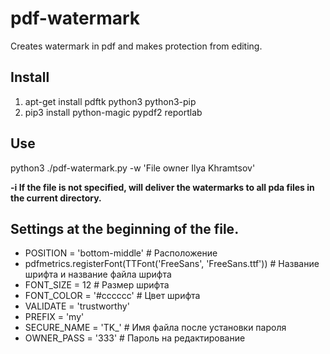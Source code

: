# pdf-watermark
Creates watermark in pdf and makes protection from editing.

## Install 
1. apt-get install pdftk python3 python3-pip
2. pip3 install python-magic pypdf2 reportlab

## Use
python3 ./pdf-watermark.py -w 'File owner Ilya Khramtsov'

**-i If the file is not specified, will deliver the watermarks to all pda files in the current directory.**


## Settings at the beginning of the file.
- POSITION = 'bottom-middle'  # Расположение
- pdfmetrics.registerFont(TTFont('FreeSans', 'FreeSans.ttf'))  # Название шрифта и название файла шрифта
- FONT_SIZE = 12  # Размер шрифта
- FONT_COLOR = '#cccccc'  # Цвет шрифта
- VALIDATE = 'trustworthy'
- PREFIX = 'my'
- SECURE_NAME = 'TK_'  # Имя файла после установки пароля
- OWNER_PASS = '333'  # Пароль на редактирование
